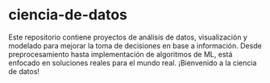 # ciencia-de-datos
Este repositorio contiene proyectos de análisis de datos, visualización y modelado para mejorar la toma de decisiones en base a información. Desde preprocesamiento hasta implementación de algoritmos de ML, está enfocado en soluciones reales para el mundo real. ¡Bienvenido a la ciencia de datos!
